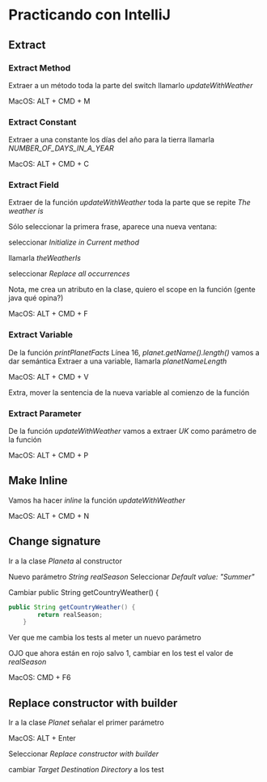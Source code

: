 # Practicando con IntelliJ

## Extract
### Extract Method
Extraer a un método toda la parte del switch
llamarlo _updateWithWeather_

MacOS: ALT + CMD + M

### Extract Constant
Extraer a una constante los días del año para la tierra
llamarla _NUMBER_OF_DAYS_IN_A_YEAR_

MacOS: ALT + CMD + C

### Extract Field
Extraer de la función _updateWithWeather_ toda la parte que se repite _The weather is_

Sólo seleccionar la primera frase, aparece una nueva ventana:

seleccionar _Initialize in Current method_

llamarla _theWeatherIs_

seleccionar _Replace all occurrences_

Nota, me crea un atributo en la clase, quiero el scope en la función (gente java qué opina?)

MacOS: ALT + CMD + F

### Extract Variable
De la función _printPlanetFacts_
Línea 16, _planet.getName().length()_ vamos a dar semántica
Extraer a una variable, llamarla _planetNameLength_

MacOS: ALT + CMD + V

Extra, mover la sentencia de la nueva variable al comienzo de la función

### Extract Parameter
De la función _updateWithWeather_ vamos a extraer _UK_ como parámetro de la función

MacOS: ALT + CMD + P

## Make Inline
Vamos ha hacer _inline_ la función _updateWithWeather_

MacOS: ALT + CMD + N


## Change signature
Ir a la clase _Planeta_ al constructor

Nuevo parámetro _String realSeason_
Seleccionar _Default value: "Summer"_

Cambiar public String getCountryWeather() {
```java
public String getCountryWeather() {
        return realSeason;
    }
```
Ver que me cambia los tests al meter un nuevo parámetro

OJO que ahora están en rojo salvo 1, cambiar en los test el valor de _realSeason_

MacOS: CMD + F6

## Replace constructor with builder
Ir a la clase _Planet_ señalar el primer parámetro

MacOS: ALT + Enter

Seleccionar _Replace constructor with builder_

cambiar _Target Destination Directory_ a los test
 